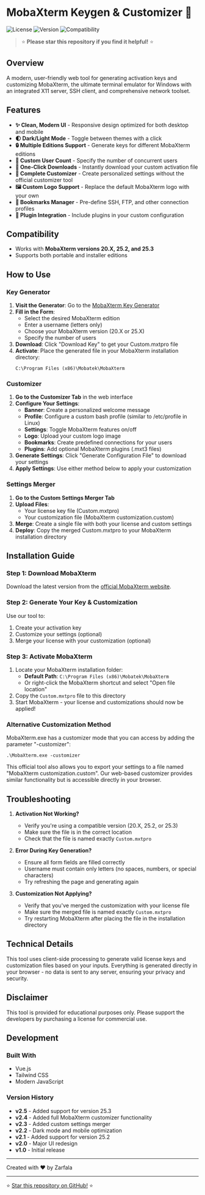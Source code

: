 # MobaXterm Keygen & Customizer 🚀

![License](https://img.shields.io/badge/License-MIT-blue.svg)
![Version](https://img.shields.io/badge/Version-v2.4-green.svg)
![Compatibility](https://img.shields.io/badge/Compatible-v20.X%20|%20v25.1%20|%20v25.2-orange)

> ⭐ **Please star this repository if you find it helpful!** ⭐

## Overview

A modern, user-friendly web tool for generating activation keys and customizing MobaXterm, the ultimate terminal emulator for Windows with an integrated X11 server, SSH client, and comprehensive network toolset.

## Features

- **✨ Clean, Modern UI** - Responsive design optimized for both desktop and mobile
- **🌓 Dark/Light Mode** - Toggle between themes with a click
- **🔒 Multiple Editions Support** - Generate keys for different MobaXterm editions
- **👥 Custom User Count** - Specify the number of concurrent users
- **💾 One-Click Downloads** - Instantly download your custom activation file
- **🔧 Complete Customizer** - Create personalized settings without the official customizer tool
- **🖼️ Custom Logo Support** - Replace the default MobaXterm logo with your own
- **📑 Bookmarks Manager** - Pre-define SSH, FTP, and other connection profiles
- **🔌 Plugin Integration** - Include plugins in your custom configuration

## Compatibility

- Works with **MobaXterm versions 20.X, 25.2, and 25.3**
- Supports both portable and installer editions

## How to Use

### Key Generator

1. **Visit the Generator**: Go to the [MobaXterm Key Generator](https://moba-xterm-keygen.vercel.app/)
2. **Fill in the Form**:
   - Select the desired MobaXterm edition
   - Enter a username (letters only)
   - Choose your MobaXterm version (20.X or 25.X)
   - Specify the number of users
3. **Download**: Click "Download Key" to get your Custom.mxtpro file
4. **Activate**: Place the generated file in your MobaXterm installation directory:
   ```
   C:\Program Files (x86)\Mobatek\MobaXterm
   ```

### Customizer

1. **Go to the Customizer Tab** in the web interface
2. **Configure Your Settings**:
   - **Banner**: Create a personalized welcome message
   - **Profile**: Configure a custom bash profile (similar to /etc/profile in Linux)
   - **Settings**: Toggle MobaXterm features on/off
   - **Logo**: Upload your custom logo image
   - **Bookmarks**: Create predefined connections for your users
   - **Plugins**: Add optional MobaXterm plugins (.mxt3 files)
3. **Generate Settings**: Click "Generate Configuration File" to download your settings
4. **Apply Settings**: Use either method below to apply your customization

### Settings Merger

1. **Go to the Custom Settings Merger Tab**
2. **Upload Files**:
   - Your license key file (Custom.mxtpro)
   - Your customization file (MobaXterm customization.custom)
3. **Merge**: Create a single file with both your license and custom settings
4. **Deploy**: Copy the merged Custom.mxtpro to your MobaXterm installation directory

## Installation Guide

### Step 1: Download MobaXterm
Download the latest version from the [official MobaXterm website](https://mobaxterm.mobatek.net/download-home-edition.html).

### Step 2: Generate Your Key & Customization
Use our tool to:
1. Create your activation key
2. Customize your settings (optional)
3. Merge your license with your customization (optional)

### Step 3: Activate MobaXterm
1. Locate your MobaXterm installation folder:
   - **Default Path**: `C:\Program Files (x86)\Mobatek\MobaXterm`
   - Or right-click the MobaXterm shortcut and select "Open file location"
2. Copy the `Custom.mxtpro` file to this directory
3. Start MobaXterm - your license and customizations should now be applied!

### Alternative Customization Method

MobaXterm.exe has a customizer mode that you can access by adding the parameter "-customizer":

```
.\MobaXterm.exe -customizer
```

This official tool also allows you to export your settings to a file named "MobaXterm customization.custom". Our web-based customizer provides similar functionality but is accessible directly in your browser.

## Troubleshooting

1. **Activation Not Working?**
   - Verify you're using a compatible version (20.X, 25.2, or 25.3)
   - Make sure the file is in the correct location
   - Check that the file is named exactly `Custom.mxtpro`

2. **Error During Key Generation?**
   - Ensure all form fields are filled correctly
   - Username must contain only letters (no spaces, numbers, or special characters)
   - Try refreshing the page and generating again

3. **Customization Not Applying?**
   - Verify that you've merged the customization with your license file
   - Make sure the merged file is named exactly `Custom.mxtpro`
   - Try restarting MobaXterm after placing the file in the installation directory

## Technical Details

This tool uses client-side processing to generate valid license keys and customization files based on your inputs. Everything is generated directly in your browser - no data is sent to any server, ensuring your privacy and security.

## Disclaimer

This tool is provided for educational purposes only. Please support the developers by purchasing a license for commercial use.

## Development

### Built With
- Vue.js
- Tailwind CSS
- Modern JavaScript

### Version History
- **v2.5** - Added support for version 25.3
- **v2.4** - Added full MobaXterm customizer functionality
- **v2.3** - Added custom settings merger
- **v2.2** - Dark mode and mobile optimization
- **v2.1** - Added support for version 25.2
- **v2.0** - Major UI redesign
- **v1.0** - Initial release

---

Created with ❤️ by Zarfala

---

⭐ [Star this repository on GitHub!](https://github.com/zarfadev/MobaXterm-Keygen) ⭐
